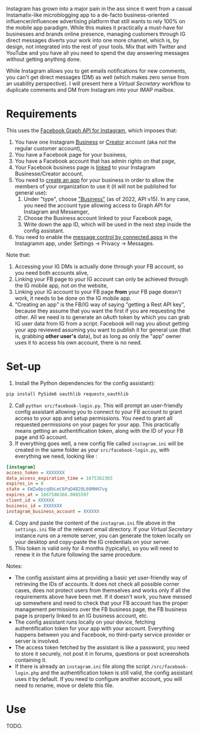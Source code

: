 Instagram has grown into a major pain in the ass since it went from a casual Instamatix-like microblogging app to a de-facto business-oriented influencer/influencee advertising platform that still wants to rely 100% on the mobile app paradigm. While this makes it practically a must-have for businesses and brands online presence, managing customers through IG direct messages diverts your work into one more channel, which is, by design, not integrated into the rest of your tools. Mix that with Twitter and YouTube and you have all you need to spend the day answering messages without getting anything done.

While Instagram allows you to get emails notifications for new comments, you can't get direct messages (DM) as well (which makes zero sense from an usability perspective). I will present here a *Virtual Secretary* workflow to duplicate comments and DM from Instagram into your IMAP mailbox.

# Requirements

This uses the [Facebook Graph API for Instagram](https://developers.facebook.com/docs/instagram-api), which imposes that:

1. You have one Instagram [Business](https://help.instagram.com/502981923235522) or [Creator](https://help.instagram.com/2358103564437429) account (aka not the regular customer account),
2. You have a Facebook page for your business,
3. You have a Facebook account that has admin rights on that page,
4. Your Facebook business page is [linked](https://help.instagram.com/570895513091465) to your Instagram Businesse/Creator account,
5. You need to [create an app](https://developers.facebook.com/apps/create/) for your business in order to allow the members of your organization to use it (it will not be published for general use):
    1. Under "type", choose ["Business"](https://developers.facebook.com/docs/development/create-an-app/app-dashboard/app-types) (as of 2022, API v15). In any case, you need the account type allowing access to Graph API for Instagram and Messenger,
    2. Choose the Business account linked to your Facebook page,
    3. Write down the app ID, which will be used in the next step inside the config assistant.
6. You need to enable the [message control by connected apps](https://developers.facebook.com/docs/messenger-platform/instagram/get-started#connected-tools-toggle) in the Instagramm app, under Settings -> Privacy -> Messages.

Note that:

1. Accessing your IG DMs is actually done through your FB account, so you need both accounts alive,
2. Linking your FB page to your IG account can only be achieved through the IG mobile app, not on the website,
3. Linking your IG account to your FB page **from** your FB page doesn't work, it needs to be done on the IG mobile app.
4. "Creating an app" is the FB/IG way of saying "getting a Rest API key", because they assume that you want the first if you are requesting the other. All we need is to generate an oAuth token by which you can grab IG user data from IG from a script. Facebook will nag you about getting your app reviewed assuming you want to publish it for general use (that is, grabbing **other user's** data), but as long as only the "app" owner uses it to access his own account, there is no need.

# Set-up

1. Install the Python dependencies for the config assistant): 
```python
pip install PySide6 oauthlib requests_oauthlib
```
2. Call `python src/facebook-login.py`. This will prompt an user-friendly config assistant allowing you to connect to your FB account to grant access to your app and setup permissions. You need to grant all requested permissions on your pages for your app. This practically means getting an authentification token, along with the ID of your FB page and IG account. 
3. If everything goes well, a new config file called `instagram.ini` will be created in the same folder as your `src/facebook-login.py`, with everything we need, looking like :

```ini
[instagram]
access_token = XXXXXXX
data_access_expiration_time = 1675362365
expires_in = 0
state = EWZw0pzq8bLmC6PqQ4B20L66MHH7vg
expires_at = 1667586366.0085597
client_id = XXXXXX
business_id = XXXXXXX
instagram_business_account = XXXXXX
```

4. Copy and paste the content of the `instagram.ini` file above in the `settings.ini` file of the relevant email directory. If your *Virtual Secretary* instance runs on a remote server, you can generate the token locally on your desktop and copy-paste the IG credentials on your server. 
5. This token is valid only for 4 months (typically), so you will need to renew it in the future following the same procedure.

Notes:

* The config assistant aims at providing a basic yet user-friendly way of retrieving the IDs of accounts. It does not check all possible corner cases, does not protect users from themselves and works only if all the requirements above have been met. If it doesn't work, you have messed up somewhere and need to check that your FB account has the proper management permissions over the FB business page, the FB business page is properly linked to an IG business account, etc.
* The config assistant runs locally on your device, fetching authentification token for your app with your account. Everything happens between you and Facebook, no third-party service provider or server is involved.
* The access token fetched by the assistant is like a password, you need to store it securely, not post it in forums, questions or post screenshots containing it.
* If there is already an `instagram.ini` file along the script `/src/facebook-login.php` and the authentification token is still valid, the config assistant uses it by default. If you need to configure another account, you will need to rename, move or delete this file.

# Use

TODO.